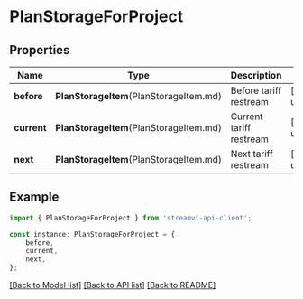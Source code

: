# PlanStorageForProject


## Properties

Name | Type | Description | Notes
------------ | ------------- | ------------- | -------------
**before** | **PlanStorageItem**(PlanStorageItem.md) | Before tariff restream | [default to undefined]
**current** | **PlanStorageItem**(PlanStorageItem.md) | Current tariff restream | [default to undefined]
**next** | **PlanStorageItem**(PlanStorageItem.md) | Next tariff restream | [default to undefined]

## Example

```typescript
import { PlanStorageForProject } from 'streamvi-api-client';

const instance: PlanStorageForProject = {
    before,
    current,
    next,
};
```

[[Back to Model list]](../README.md#documentation-for-models) [[Back to API list]](../README.md#documentation-for-api-endpoints) [[Back to README]](../README.md)
